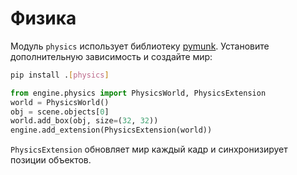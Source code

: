 # Физика

Модуль `physics` использует библиотеку [pymunk](https://www.pymunk.org/).
Установите дополнительную зависимость и создайте мир:

```bash
pip install .[physics]
```

```python
from engine.physics import PhysicsWorld, PhysicsExtension
world = PhysicsWorld()
obj = scene.objects[0]
world.add_box(obj, size=(32, 32))
engine.add_extension(PhysicsExtension(world))
```

`PhysicsExtension` обновляет мир каждый кадр и синхронизирует позиции объектов.
